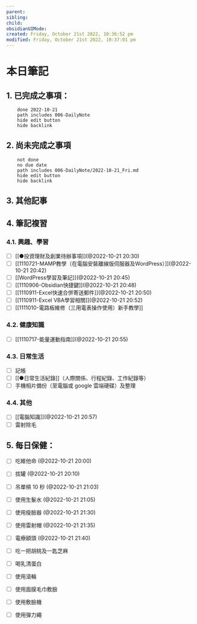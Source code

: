 ```yaml
---
parent: 
sibling: 
child: 
obsidianUIMode: 
created: Friday, October 21st 2022, 10:36:52 pm
modified: Friday, October 21st 2022, 10:37:01 pm
---
```


# 本日筆記


## 1. 已完成之事項：
```tasks
	done 2022-10-21
	path includes 006-DailyNote
	hide edit button 
	hide backlink
```

## 2. 尚未完成之事項
```tasks
	not done
	no due date
	path includes 006-DailyNote/2022-10-21_Fri.md
	hide edit button 
	hide backlink
```

## 3. 其他記事

## 4. 筆記複習
### 4.1. 興趣、學習
- [ ] [[●投資理財及創業待辦事項]](@2022-10-21 20:30)
- [ ] [[1110721-MAMP教學（在電腦安裝離線版伺服器及WordPress）]](@2022-10-21 20:42)
- [ ] [[WordPress學習及筆記]](@2022-10-21 20:45)
- [ ] [[1110906-Obsidian快捷鍵]](@2022-10-21 20:48)
- [ ] [[1110911-Excel快速合併寄送郵件]](@2022-10-21 20:50)
- [ ] [[1110911-Excel VBA學習相關]](@2022-10-21 20:52)
- [ ] [[1111010-電路板維修（三用電表操作使用）新手教學]]

### 4.2. 健康知識
- [ ] [[1110717-能量運動指南]](@2022-10-21 20:55)

### 4.3. 日常生活
- [ ] 記帳
- [ ] [[●日常生活紀錄]]（人際關係、行程紀錄、工作紀錄等）
- [ ] 手機相片備份（至電腦或 google 雲端硬碟）及整理

### 4.4. 其他
- [ ] [[電腦知識]](@2022-10-21 20:57)
- [ ] 雷射除毛

## 5. 每日保健：
- [ ] 吃維他命 (@2022-10-21 20:00)
- [ ] 拔罐 (@2022-10-21 20:10)
- [ ] 吊單槓 10 秒 (@2022-10-21 21:03)
- [ ] 使用生髮水 (@2022-10-21 21:05)
- [ ] 使用瘦臉器 (@2022-10-21 21:30)
- [ ] 使用雷射帽 (@2022-10-21 21:35)
- [ ] 電療額頭 (@2022-10-21 21:40)
- [ ] 吃一把胡桃及一匙芝麻
- [ ] 喝乳清蛋白
- [ ] 使用滾輪
- [ ] 使用面膜毛巾敷臉
- [ ] 使用敷臉機
- [ ] 使用彈力繩


